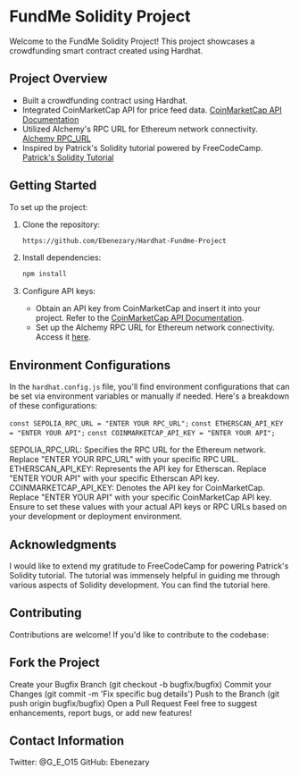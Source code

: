 # FundMe Solidity Project

Welcome to the FundMe Solidity Project! This project showcases a crowdfunding smart contract created using Hardhat.

## Project Overview

- Built a crowdfunding contract using Hardhat.
- Integrated CoinMarketCap API for price feed data. [CoinMarketCap API Documentation](https://coinmarketcap.com/api/documentation/v1/)
- Utilized Alchemy's RPC URL for Ethereum network connectivity. [Alchemy RPC_URL](https://www.alchemy.com/dapps/alchemy)
- Inspired by Patrick's Solidity tutorial powered by FreeCodeCamp. [Patrick's Solidity Tutorial](https://youtu.be/gyMwXuJrbJQ?si=Pk-F1s9vlNxTakBH)

## Getting Started

To set up the project:

1. Clone the repository:

    ```bash
    https://github.com/Ebenezary/Hardhat-Fundme-Project
    ```

2. Install dependencies:

    ```bash
    npm install
    ```

3. Configure API keys:
    - Obtain an API key from CoinMarketCap and insert it into your project. Refer to the [CoinMarketCap API Documentation](https://coinmarketcap.com/api/documentation/v1/).
    - Set up the Alchemy RPC URL for Ethereum network connectivity. Access it [here](https://www.alchemy.com/dapps/alchemy).

## Environment Configurations

In the `hardhat.config.js` file, you'll find environment configurations that can be set via environment variables or manually if needed. Here's a breakdown of these configurations:

```const SEPOLIA_RPC_URL = "ENTER YOUR RPC_URL";```
```const ETHERSCAN_API_KEY = "ENTER YOUR API";```
```const COINMARKETCAP_API_KEY = "ENTER YOUR API";```


SEPOLIA_RPC_URL: Specifies the RPC URL for the Ethereum network. Replace "ENTER YOUR RPC_URL" with your specific RPC URL.
ETHERSCAN_API_KEY: Represents the API key for Etherscan. Replace "ENTER YOUR API" with your specific Etherscan API key.
COINMARKETCAP_API_KEY: Denotes the API key for CoinMarketCap. Replace "ENTER YOUR API" with your specific CoinMarketCap API key. Ensure to set these values with your actual API keys or RPC URLs based on your development or deployment environment.

## Acknowledgments
I would like to extend my gratitude to FreeCodeCamp for powering Patrick's Solidity tutorial. The tutorial was immensely helpful in guiding me through various aspects of Solidity development. You can find the tutorial here.

## Contributing
Contributions are welcome! If you'd like to contribute to the codebase:

## Fork the Project
Create your Bugfix Branch (git checkout -b bugfix/bugfix)
Commit your Changes (git commit -m 'Fix specific bug details')
Push to the Branch (git push origin bugfix/bugfix)
Open a Pull Request
Feel free to suggest enhancements, report bugs, or add new features!

## Contact Information
Twitter: @G_E_O15
GitHub: Ebenezary
